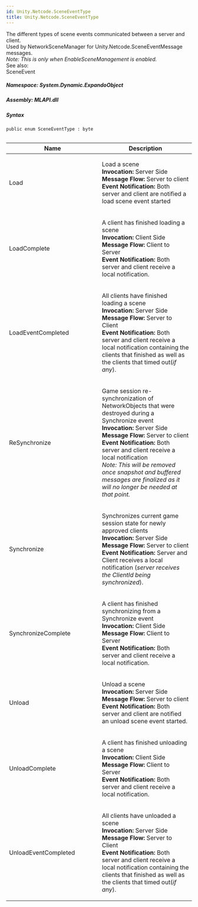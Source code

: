 ```yaml
---  
id: Unity.Netcode.SceneEventType  
title: Unity.Netcode.SceneEventType  
---
```


<div class="markdown level0 summary">

The different types of scene events communicated between a server and
client.  
Used by NetworkSceneManager for Unity.Netcode.SceneEventMessage
messages.  
*Note: This is only when EnableSceneManagement is enabled.*  
See also:  
SceneEvent

</div>

<div class="markdown level0 conceptual">

</div>

##### **Namespace**: System.Dynamic.ExpandoObject

##### **Assembly**: MLAPI.dll

##### Syntax

``` lang-csharp
public enum SceneEventType : byte
```

## 

<table class="table table-bordered table-striped table-condensed">
<colgroup>
<col style="width: 50%" />
<col style="width: 50%" />
</colgroup>
<thead>
<tr class="header">
<th>Name</th>
<th>Description</th>
</tr>
</thead>
<tbody>
<tr class="odd">
<td id="Unity_Netcode_SceneEventType_Load">Load</td>
<td><p>Load a scene<br />
<strong>Invocation:</strong> Server Side<br />
<strong>Message Flow:</strong> Server to client<br />
<strong>Event Notification:</strong> Both server and client are notified a load scene event started</p></td>
</tr>
<tr class="even">
<td id="Unity_Netcode_SceneEventType_LoadComplete">LoadComplete</td>
<td><p>A client has finished loading a scene<br />
<strong>Invocation:</strong> Client Side<br />
<strong>Message Flow:</strong> Client to Server<br />
<strong>Event Notification:</strong> Both server and client receive a local notification.</p></td>
</tr>
<tr class="odd">
<td id="Unity_Netcode_SceneEventType_LoadEventCompleted">LoadEventCompleted</td>
<td><p>All clients have finished loading a scene<br />
<strong>Invocation:</strong> Server Side<br />
<strong>Message Flow:</strong> Server to Client<br />
<strong>Event Notification:</strong> Both server and client receive a local notification containing the clients that finished as well as the clients that timed out(<em>if any</em>).</p></td>
</tr>
<tr class="even">
<td id="Unity_Netcode_SceneEventType_ReSynchronize">ReSynchronize</td>
<td><p>Game session re-synchronization of NetworkObjects that were destroyed during a Synchronize event<br />
<strong>Invocation:</strong> Server Side<br />
<strong>Message Flow:</strong> Server to client<br />
<strong>Event Notification:</strong> Both server and client receive a local notification<br />
<em>Note: This will be removed once snapshot and buffered messages are finalized as it will no longer be needed at that point.</em></p></td>
</tr>
<tr class="odd">
<td id="Unity_Netcode_SceneEventType_Synchronize">Synchronize</td>
<td><p>Synchronizes current game session state for newly approved clients<br />
<strong>Invocation:</strong> Server Side<br />
<strong>Message Flow:</strong> Server to client<br />
<strong>Event Notification:</strong> Server and Client receives a local notification (<em>server receives the ClientId being synchronized</em>).</p></td>
</tr>
<tr class="even">
<td id="Unity_Netcode_SceneEventType_SynchronizeComplete">SynchronizeComplete</td>
<td><p>A client has finished synchronizing from a Synchronize event<br />
<strong>Invocation:</strong> Client Side<br />
<strong>Message Flow:</strong> Client to Server<br />
<strong>Event Notification:</strong> Both server and client receive a local notification.</p></td>
</tr>
<tr class="odd">
<td id="Unity_Netcode_SceneEventType_Unload">Unload</td>
<td><p>Unload a scene<br />
<strong>Invocation:</strong> Server Side<br />
<strong>Message Flow:</strong> Server to client<br />
<strong>Event Notification:</strong> Both server and client are notified an unload scene event started.</p></td>
</tr>
<tr class="even">
<td id="Unity_Netcode_SceneEventType_UnloadComplete">UnloadComplete</td>
<td><p>A client has finished unloading a scene<br />
<strong>Invocation:</strong> Client Side<br />
<strong>Message Flow:</strong> Client to Server<br />
<strong>Event Notification:</strong> Both server and client receive a local notification.</p></td>
</tr>
<tr class="odd">
<td id="Unity_Netcode_SceneEventType_UnloadEventCompleted">UnloadEventCompleted</td>
<td><p>All clients have unloaded a scene<br />
<strong>Invocation:</strong> Server Side<br />
<strong>Message Flow:</strong> Server to Client<br />
<strong>Event Notification:</strong> Both server and client receive a local notification containing the clients that finished as well as the clients that timed out(<em>if any</em>).</p></td>
</tr>
</tbody>
</table>

